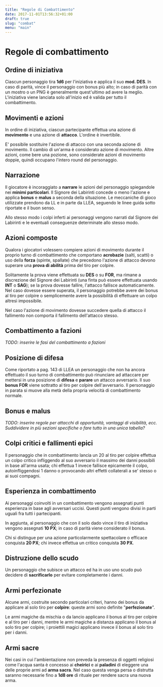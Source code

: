 ```yaml
---
title: "Regole di Combattimento"
date: 2017-11-01T13:56:32+01:00
draft: true
slug: "combat"
menu: "main"
---
```

# Regole di combattimento

## Ordine di iniziativa

Ciascun personaggio tira **1d6** per l'iniziativa e applica il suo **mod. DES**. In caso di parità, vince il personaggio con bonus più alto; in caso di parità con un mostro o un PNG è generalmente quest'ultimo ad avere la meglio. L'iniziativa viene lanciata solo all'inizio ed è valida per tutto il combattimento.

## Movimenti e azioni

In ordine di iniziativa, ciascun partecipante effettua una azione di **movimento** e una azione di **attacco**. L'ordine è invertibile.

E' possibile sostituire l'azione di attacco con una seconda azione di movimento. Il cambio di un'arma è considerato azione di movimento. Altre azioni, come bere una pozione, sono considerate azioni di movimento doppie, quindi occupano l'intero round del personaggio.

## Narrazione

Il giocatore è incoraggiato a **narrare** le azioni del personaggio spiegandole nei **minimi particolari**. Il Signore dei Labirinti concede o meno l'azione e applica **bonus** e **malus** a seconda della situazione. Le meccaniche di gioco utilizzate prendono da LL e in parte da LLEA, seguendo le linee guida sotto riportate e il buon senso.

Allo stesso modo i colpi inferti ai personaggi vengono narrati dal Signore dei Labirinti e le eventuali conseguenze determinate allo stesso modo.

## Azioni composte

Qualora i giocatori volessero compiere azioni di movimento durante il proprio turno di combattimento che comportano **acrobazie** (salti, scatti) o uso della **forza** (spinte, spallate) che precedono l'azione di attacco devono superare una **prova di abilità** prima del tiro per colpire.

Solitamente la prova viene effettuata su **DES** o su **FOR**, ma rimane a discrezione del Signore dei Labirinti (una finta può essere effettuata usando **INT** o **SAG**); se la prova dovesse fallire, l'attacco fallisce automaticamente. Nel caso dovesse essere superata, il personaggio potrebbe avere dei bonus al tiro per colpire o semplicemente avere la possibilità di effettuare un colpo altresì impossibile.

Nel caso l'azione di movimento dovesse succedere quella di attacco il fallimento non comporta il fallimento dell'attacco stesso.

## Combattimento a fazioni

*TODO: inserire le fasi del combattimento a fazioni*

## Posizione di difesa

Come riportato a pag. 143 di LLEA un personaggio che non ha ancora effettuato il suo turno di combattimento può rinunciare ad attaccare per mettersi in una posizione di **difesa** e **parare** un attacco avversario. Il suo **bonus FOR** viene sottratto al tiro per colpire dell'avversario. Il personaggio in parata si muove alla metà della propria velocità di combattimento normale.

## Bonus e malus

*TODO: inserire regole per attacchi di opportunità, vantaggi di visibilità, ecc. Suddividere in più sezioni specifiche o fare tutto in una unica tabella?*

## Colpi critici e fallimenti epici

Il personaggio che in combattimento lancia un 20 al tiro per colpire effettua un colpo critico infliggendo al suo avversario il massimo dei danni possibili in base all'arma usata; chi effettua 1 invece fallisce epicamente il colpo, autoinfliggendosi 1 danno o provocando altri effetti collaterali a se' stesso o ai suoi compagni.

## Esperienza in combattimento

Ai personaggi coinvolti in un combattimento vengono assegnati punti esperienza in base agli avversari uccisi. Questi punti vengono divisi in parti uguali fra tutti i partecipanti.

In aggiunta, al personaggio che con il solo dado vince il tiro di iniziativa vengono assegnati **10 PX**; in caso di parità viene considerato il bonus.

Chi si distingue per una azione particolarmente spettacolare o efficace conquista **20 PX**; chi invece effettua un critico conquista **30 PX**.

## Distruzione dello scudo

Un personaggio che subisce un attacco ed ha in uso uno scudo può decidere di **sacrificarlo** per evitare completamente i danni.

## Armi perfezionate

Alcune armi, costruite secondo particolari criteri, hanno dei bonus da applicare al solo tiro per **colpire**: queste armi sono definite "**perfezionate**".

Le armi magiche da mischia o da lancio applicano il bonus al tiro per colpire e al tiro per i danni, mentre le armi magiche a distanza applicano il bonus al solo tiro per colpire; i proiettili magici applicano invece il bonus al solo tiro per i danni.

## Armi sacre

Nei casi in cui l'ambientazione non preveda la presenza di oggetti religiosi come l'acqua santa è concesso ai **cheirici** e ai **paladini** di eleggere una delle proprie armi ad **arma sacra**. Nel caso questa venga persa o distrutta saranno necessarie fino a **1d8 ore** di rituale per rendere sacra una nuova arma.